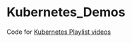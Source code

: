 # Kubernetes_Demos
Code for [Kubernetes Playlist videos](https://www.youtube.com/watch?v=I_96fzBRhYs&list=PLRBkbp6t5gM00gLaQExFrvW0Ju-3ns7LH)
